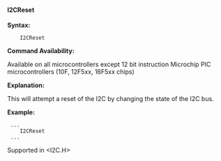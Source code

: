 <div class="section">

<div class="titlepage">

<div>

<div>

#### <span id="_i2creset"></span>I2CReset

</div>

</div>

</div>

<span class="strong">**Syntax:**</span>

``` screen
    I2CReset
```

<span class="strong">**Command Availability:**</span>

Available on all microcontrollers except 12 bit instruction Microchip
PIC microcontrollers (10F, 12F5xx, 16F5xx chips)

<span class="strong">**Explanation:**</span>

This will attempt a reset of the I2C by changing the state of the I2C
bus.

<span class="strong">**Example:**</span>

``` screen
 ...
    I2CReset
 ...
```

Supported in &lt;I2C.H&gt;

</div>
